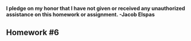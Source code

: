 <b>I pledge on my honor that I have not given or received any unauthorized assistance on this homework or assignment. -Jacob Elspas</b>

<h2>Homework #6</h2>
  
